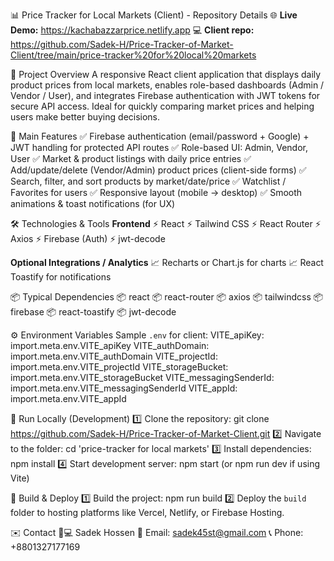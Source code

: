 📊 Price Tracker for Local Markets (Client) - Repository Details
🌐 **Live Demo:** https://kachabazzarprice.netlify.app
💻 **Client repo:** https://github.com/Sadek-H/Price-Tracker-of-Market-Client/tree/main/price-tracker%20for%20local%20markets

🚀 Project Overview
A responsive React client application that displays daily product prices from local markets, enables role-based dashboards (Admin / Vendor / User), and integrates Firebase authentication with JWT tokens for secure API access. Ideal for quickly comparing market prices and helping users make better buying decisions.

🧩 Main Features
✅ Firebase authentication (email/password + Google) + JWT handling for protected API routes
✅ Role-based UI: Admin, Vendor, User
✅ Market & product listings with daily price entries
✅ Add/update/delete (Vendor/Admin) product prices (client-side forms)
✅ Search, filter, and sort products by market/date/price
✅ Watchlist / Favorites for users
✅ Responsive layout (mobile → desktop)
✅ Smooth animations & toast notifications (for UX)

🛠️ Technologies & Tools
**Frontend**
⚡ React
⚡ Tailwind CSS
⚡ React Router
⚡ Axios
⚡ Firebase (Auth)
⚡ jwt-decode

**Optional Integrations / Analytics**
📈 Recharts or Chart.js for charts
📈 React Toastify for notifications

📦 Typical Dependencies
📦 react
📦 react-router
📦 axios
📦 tailwindcss
📦 firebase
📦 react-toastify
📦 jwt-decode

⚙️ Environment Variables
Sample `.env` for client:
VITE_apiKey: import.meta.env.VITE_apiKey
VITE_authDomain: import.meta.env.VITE_authDomain
VITE_projectId: import.meta.env.VITE_projectId
VITE_storageBucket: import.meta.env.VITE_storageBucket
VITE_messagingSenderId: import.meta.env.VITE_messagingSenderId
VITE_appId: import.meta.env.VITE_appId

🧭 Run Locally (Development)
1️⃣ Clone the repository:
   git clone https://github.com/Sadek-H/Price-Tracker-of-Market-Client.git
2️⃣ Navigate to the folder:
   cd 'price-tracker for local markets'
3️⃣ Install dependencies:
   npm install
4️⃣ Start development server:
   npm start (or npm run dev if using Vite)

🔧 Build & Deploy
1️⃣ Build the project:
   npm run build
2️⃣ Deploy the `build` folder to hosting platforms like Vercel, Netlify, or Firebase Hosting.

✉️ Contact
👨💻 Sadek Hossen
📧 Email: sadek45st@gmail.com
📞 Phone: +8801327177169
